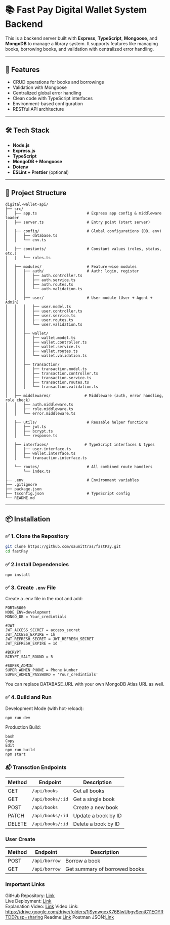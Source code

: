# 📚 Fast Pay Digital Wallet System Backend

This is a backend server built with **Express**, **TypeScript**, **Mongoose**, and **MongoDB** to manage a library system. It supports features like managing books, borrowing books, and validation with centralized error handling.

---

## 🚀 Features

- CRUD operations for books and borrowings
- Validation with Mongoose
- Centralized global error handling
- Clean code with TypeScript interfaces
- Environment-based configuration
- RESTful API architecture

---

## 🛠️ Tech Stack

- **Node.js**
- **Express.js**
- **TypeScript**
- **MongoDB + Mongoose**
- **Dotenv**
- **ESLint + Prettier** (optional)

---

## 📁 Project Structure

```
digital-wallet-api/
├── src/
│   ├── app.ts                      # Express app config & middleware loader
│   ├── server.ts                   # Entry point (start server)
│
│   ├── config/                     # Global configurations (DB, env)
│   │   ├── database.ts
│   │   └── env.ts
│
│   ├── constants/                  # Constant values (roles, status, etc.)
│   │   └── roles.ts
│
│   ├── modules/                    # Feature-wise modules
│   │   ├── auth/                   # Auth: login, register
│   │   │   ├── auth.controller.ts
│   │   │   ├── auth.service.ts
│   │   │   ├── auth.routes.ts
│   │   │   └── auth.validation.ts
│   │   │
│   │   ├── user/                   # User module (User + Agent + Admin)
│   │   │   ├── user.model.ts
│   │   │   ├── user.controller.ts
│   │   │   ├── user.service.ts
│   │   │   ├── user.routes.ts
│   │   │   └── user.validation.ts
│   │   │
│   │   ├── wallet/
│   │   │   ├── wallet.model.ts
│   │   │   ├── wallet.controller.ts
│   │   │   ├── wallet.service.ts
│   │   │   ├── wallet.routes.ts
│   │   │   └── wallet.validation.ts
│   │   │
│   │   ├── transaction/
│   │   │   ├── transaction.model.ts
│   │   │   ├── transaction.controller.ts
│   │   │   ├── transaction.service.ts
│   │   │   ├── transaction.routes.ts
│   │   │   └── transaction.validation.ts
│   │
│   ├── middlewares/               # Middleware (auth, error handling, role check)
│   │   ├── auth.middleware.ts
│   │   ├── role.middleware.ts
│   │   └── error.middleware.ts
│
│   ├── utils/                      # Reusable helper functions
│   │   ├── jwt.ts
│   │   ├── bcrypt.ts
│   │   └── response.ts
│
│   ├── interfaces/                # TypeScript interfaces & types
│   │   ├── user.interface.ts
│   │   ├── wallet.interface.ts
│   │   └── transaction.interface.ts
│
│   └── routes/                     # All combined route handlers
│       └── index.ts
│
├── .env                            # Environment variables
├── .gitignore
├── package.json
├── tsconfig.json                   # TypeScript config
└── README.md

```

---

## 📦 Installation

### ✅ 1. Clone the Repository

```bash
git clone https://github.com/saumittras/fastPay.git
cd fastPay

```

### ✅ 2.Install Dependencies

```
npm install
```

### ✅ 3. Create `.env` File

<p>Create a .env file in the root and add:</p>

```
PORT=5000
NODE_ENV=development
MONGO_DB = Your_credintials

#JWT
JWT_ACCESS_SECRET = access_secret
JWT_ACCESS_EXPIRE = 1h
JWT_REFRESH_SECRET = JWT_REFRESH_SECRET
JWT_REFRESH_EXPIRE = 1d

#BCRYPT
BCRYPT_SALT_ROUND = 5

#SUPER_ADMIN
SUPER_ADMIN_PHONE = Phone Number
SUPER_ADMIN_PASSWORD = 'Your_credintials'
```

<p>You can replace DATABASE_URL with your own MongoDB Atlas URL as well.</p>

### ✅ 4. Build and Run

<p>Development Mode (with hot-reload):</p>

``` 
npm run dev
```

<p>Production Build:</p>

```
bash
Copy
Edit
npm run build
npm start
```

### 📬 Transction Endpoints

| Method | Endpoint         | Description         |
| ------ | ---------------- | ------------------- |
| GET    | `/api/books`     | Get all books       |
| GET    | `/api/books/:id` | Get a single book   |
| POST   | `/api/books`     | Create a new book   |
| PATCH  | `/api/books/:id` | Update a book by ID |
| DELETE | `/api/books/:id` | Delete a book by ID |

### User Create

| Method | Endpoint      | Description                   |
| ------ | ------------- | ----------------------------- |
| POST   | `/api/borrow` | Borrow a book                 |
| GET    | `/api/borrow` | Get summary of borrowed books |

### Important Links

GitHub Repository: <a href='https://github.com/saumittras/fastPay'>Link</a><br>
Live Deployment: <a href='fastpay-b5a5.vercel.app'>Link</a></br>
Explanation Video: <a href='https://drive.google.com/drive/folders/1jSynwgexK76BIwUbgvSenjC11EOYRTDD?usp=sharing'>Link</a>
Video Link: https://drive.google.com/drive/folders/1jSynwgexK76BIwUbgvSenjC11EOYRTDD?usp=sharing
Readme:<a href='https://github.com/saumittras/fastPay/blob/main/README.md'>Link</a>
Postman JSON:<a href='https://github.com/saumittras/fastPay/blob/main/Fast%20Pay.postman_collection.json'>Link</a>
